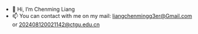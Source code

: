 - 👋 Hi, I’m Chenming Liang
- 📫 You can contact with me on my mail: liangchenmingg3er@Gmail.com or 202408120021142@ctgu.edu.cn

<!---
Real1CM/Real1CM is a ✨ special ✨ repository because its `README.md` (this file) appears on your GitHub profile.
You can click the Preview link to take a look at your changes.
--->
